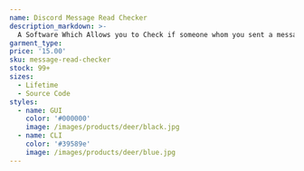 ```yaml
---
name: Discord Message Read Checker
description_markdown: >-
  A Software Which Allows you to Check if someone whom you sent a message on discord has read the message or not.
garment_type:
price: '15.00'
sku: message-read-checker
stock: 99+
sizes:
  - Lifetime
  - Source Code
styles:
  - name: GUI
    color: '#000000'
    image: /images/products/deer/black.jpg
  - name: CLI
    color: '#39589e'
    image: /images/products/deer/blue.jpg
---
```

